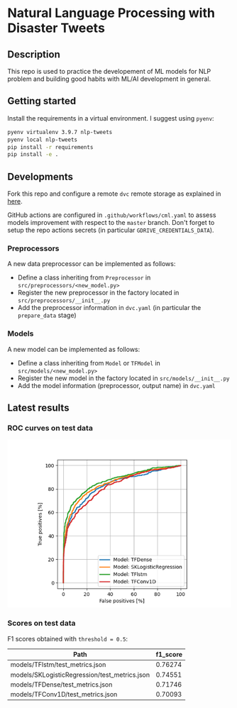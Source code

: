 # Natural Language Processing with Disaster Tweets

## Description

This repo is used to practice the developement of ML models for NLP problem and building good habits with ML/AI development in general.

## Getting started

Install the requirements in a virtual environment. I suggest using `pyenv`:

```bash
pyenv virtualenv 3.9.7 nlp-tweets
pyenv local nlp-tweets
pip install -r requirements
pip install -e .
```

## Developments

Fork this repo and configure a remote `dvc` remote storage as explained in [here](https://dvc.org/doc/use-cases/sharing-data-and-model-files#setup-dvc-remote).

GitHub actions are configured in `.github/workflows/cml.yaml` to assess models improvement with respect to the `master` branch. Don't forget to setup the repo actions secrets (in particular `GDRIVE_CREDENTIALS_DATA`).

### Preprocessors

A new data preprocessor can be implemented as follows:

- Define a class inheriting from `Preprocessor` in `src/preprocessors/<new_model.py>`
- Register the new preprocessor in the factory located in `src/preprocessors/__init__.py`
- Add the preprocessor information in `dvc.yaml` (in particular the `prepare_data` stage)

### Models

A new model can be implemented as follows:

- Define a class inheriting from `Model` or `TFModel` in `src/models/<new_model.py>`
- Register the new model in the factory located in `src/models/__init__.py`
- Add the model information (preprocessor, output name) in `dvc.yaml`

## Latest results

### ROC curves on test data

![ROC curves](figures/latest_roc_curves.png)

### Scores on test data

F1 scores obtained with `threshold = 0.5`:

| Path                                           | f1_score   |
|------------------------------------------------|------------|
| models/TFlstm/test_metrics.json                | 0.76274    |
| models/SKLogisticRegression/test_metrics.json  | 0.74551    |
| models/TFDense/test_metrics.json               | 0.71746    |
| models/TFConv1D/test_metrics.json              | 0.70093    |

